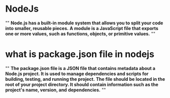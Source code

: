 # NodeJs
""
    **Node.js has a built-in module system that allows you to split your code into smaller, reusable pieces.** 
    **A module is a JavaScript file that exports one or more values, such as functions, objects, or primitive values.**
""

# what is package.json file in nodejs
""
    **The package.json file is a JSON file that contains metadata about a Node.js project. It is used to manage dependencies and scripts for**      
    **building, testing, and running the project.**
    **The file should be located in the root of your project directory. It should contain information such as the project's name, version, and** 
    **dependencies.**
""
